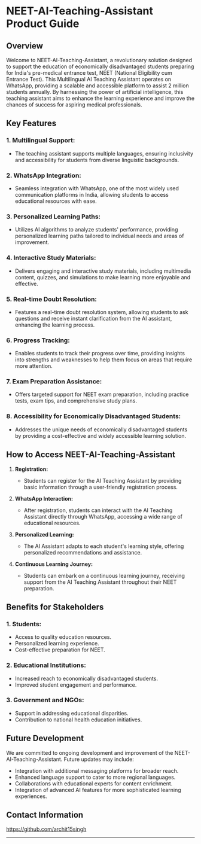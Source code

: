 # NEET-AI-Teaching-Assistant Product Guide

## Overview

Welcome to NEET-AI-Teaching-Assistant, a revolutionary solution designed to support the education of economically disadvantaged students preparing for India's pre-medical entrance test, NEET (National Eligibility cum Entrance Test). This Multilingual AI Teaching Assistant operates on WhatsApp, providing a scalable and accessible platform to assist 2 million students annually. By harnessing the power of artificial intelligence, this teaching assistant aims to enhance the learning experience and improve the chances of success for aspiring medical professionals.

## Key Features

### 1. **Multilingual Support:**
   - The teaching assistant supports multiple languages, ensuring inclusivity and accessibility for students from diverse linguistic backgrounds.

### 2. **WhatsApp Integration:**
   - Seamless integration with WhatsApp, one of the most widely used communication platforms in India, allowing students to access educational resources with ease.

### 3. **Personalized Learning Paths:**
   - Utilizes AI algorithms to analyze students' performance, providing personalized learning paths tailored to individual needs and areas of improvement.

### 4. **Interactive Study Materials:**
   - Delivers engaging and interactive study materials, including multimedia content, quizzes, and simulations to make learning more enjoyable and effective.

### 5. **Real-time Doubt Resolution:**
   - Features a real-time doubt resolution system, allowing students to ask questions and receive instant clarification from the AI assistant, enhancing the learning process.

### 6. **Progress Tracking:**
   - Enables students to track their progress over time, providing insights into strengths and weaknesses to help them focus on areas that require more attention.

### 7. **Exam Preparation Assistance:**
   - Offers targeted support for NEET exam preparation, including practice tests, exam tips, and comprehensive study plans.

### 8. **Accessibility for Economically Disadvantaged Students:**
   - Addresses the unique needs of economically disadvantaged students by providing a cost-effective and widely accessible learning solution.

## How to Access NEET-AI-Teaching-Assistant

1. **Registration:**
   - Students can register for the AI Teaching Assistant by providing basic information through a user-friendly registration process.

2. **WhatsApp Interaction:**
   - After registration, students can interact with the AI Teaching Assistant directly through WhatsApp, accessing a wide range of educational resources.

3. **Personalized Learning:**
   - The AI Assistant adapts to each student's learning style, offering personalized recommendations and assistance.

4. **Continuous Learning Journey:**
   - Students can embark on a continuous learning journey, receiving support from the AI Teaching Assistant throughout their NEET preparation.

## Benefits for Stakeholders

### 1. **Students:**
   - Access to quality education resources.
   - Personalized learning experience.
   - Cost-effective preparation for NEET.

### 2. **Educational Institutions:**
   - Increased reach to economically disadvantaged students.
   - Improved student engagement and performance.

### 3. **Government and NGOs:**
   - Support in addressing educational disparities.
   - Contribution to national health education initiatives.

## Future Development

We are committed to ongoing development and improvement of the NEET-AI-Teaching-Assistant. Future updates may include:

- Integration with additional messaging platforms for broader reach.
- Enhanced language support to cater to more regional languages.
- Collaborations with educational experts for content enrichment.
- Integration of advanced AI features for more sophisticated learning experiences.

## Contact Information

https://github.com/archit15singh

---

